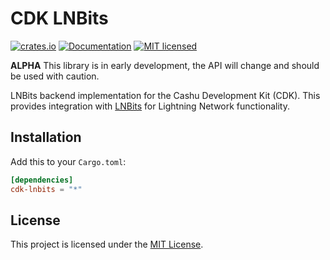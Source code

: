 # CDK LNBits

[![crates.io](https://img.shields.io/crates/v/cdk-lnbits.svg)](https://crates.io/crates/cdk-lnbits)
[![Documentation](https://docs.rs/cdk-lnbits/badge.svg)](https://docs.rs/cdk-lnbits)
[![MIT licensed](https://img.shields.io/badge/license-MIT-blue.svg)](https://github.com/cashubtc/cdk/blob/main/LICENSE)

**ALPHA** This library is in early development, the API will change and should be used with caution.

LNBits backend implementation for the Cashu Development Kit (CDK). This provides integration with [LNBits](https://lnbits.com/) for Lightning Network functionality.

## Installation

Add this to your `Cargo.toml`:

```toml
[dependencies]
cdk-lnbits = "*"
```

## License

This project is licensed under the [MIT License](../../LICENSE).